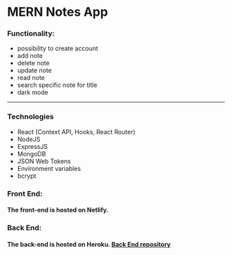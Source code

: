 # MERN Notes App

### Functionality:
* possibility to create account
* add note
* delete note
* update note
* read note
* search specific note for title
* dark mode

---

### Technologies
* React (Context API, Hooks, React Router)
* NodeJS
* ExpressJS
* MongoDB
* JSON Web Tokens
* Environment variables
* bcrypt

### Front End:
#### The front-end is hosted on Netlify.

### Back End:
#### The back-end is hosted on Heroku. [Back End repository](https://github.com/kumiasto/notes-app-backend)
